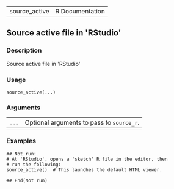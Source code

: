 |                |                 |
|----------------|----------------:|
| source\_active | R Documentation |

## Source active file in 'RStudio'

### Description

Source active file in 'RStudio'

### Usage

    source_active(...)

### Arguments

|       |                                           |
|-------|-------------------------------------------|
| `...` | Optional arguments to pass to `source_r`. |

### Examples

    ## Not run: 
    # At 'RStudio', opens a 'sketch' R file in the editor, then
    # run the following:
    source_active()  # This launches the default HTML viewer.

    ## End(Not run)

<link rel="stylesheet" type="text/css" href="../css/md-styles.css"></link>
